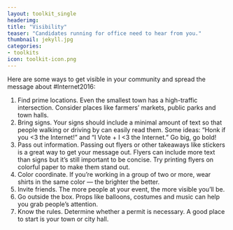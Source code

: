 ```yaml
---
layout: toolkit_single
headerimg:
title: "Visibility"
teaser: "Candidates running for office need to hear from you."
thumbnail: jekyll.jpg
categories:
- toolkits
icon: toolkit-icon.png
---
```


Here are some ways to get visible in your community and spread the message about #Internet2016:

 1. Find prime locations. Even the smallest town has a high-traffic intersection. Consider places like farmers’ markets, public parks and town halls.
 1. Bring signs. Your signs should include a minimal amount of text so that people walking or driving by can easily read them. Some ideas: “Honk if you <3 the Internet!” and “I Vote + I <3 the Internet.” Go big, go bold!
 1. Pass out information. Passing out flyers or other takeaways like stickers is a great way to get your message out. Flyers can include more text than signs but it’s still important to be concise. Try printing flyers on colorful paper to make them stand out.
 1. Color coordinate. If you’re working in a group of two or more, wear shirts in the same color — the brighter the better.
 1. Invite friends. The more people at your event, the more visible you’ll be.
 1. Go outside the box. Props like balloons, costumes and music can help you grab people’s attention.
 1. Know the rules. Determine whether a permit is necessary. A good place to start is your town or city hall. 
